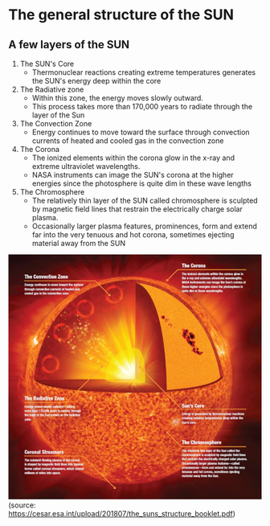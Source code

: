 # The general structure of the SUN 
## A few layers of the SUN

1. The SUN's Core
    - Thermonuclear reactions creating extreme temperatures generates the SUN's energy deep within the core
2. The Radiative zone
    - Within this zone, the energy moves slowly outward.
    - This process takes more than 170,000 years to radiate through the layer of the Sun
3. The Convection Zone
    - Energy continues to move toward the surface through convection currents of heated and cooled gas in the convection zone
4. The Corona
    - The ionized elements within the corona glow in the x-ray and extreme ultraviolet wavelengths.
    - NASA instruments can image the SUN's corona at the higher energies since the photosphere is quite dim in these wave lengths
5.  The Chromosphere
    - The relatively thin layer of the SUN called chromosphere is sculpted by magnetic field lines that restrain the electrically charge solar plasma.
    - Occasionally larger plasma features, prominences, form and extend far into the very tenuous and hot corona, sometimes ejecting material away from the SUN

![image info](./images/sun_structure.png) (source: https://cesar.esa.int/upload/201807/the_suns_structure_booklet.pdf)

